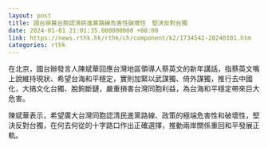 ```yaml
---
layout: post
title: 國台辦冀台胞認清民進黨路線危害性破壞性　堅決反對台獨
date: 2024-01-01 21:01:35.000000000 +08:00
link: https://news.rthk.hk/rthk/ch/component/k2/1734542-20240101.htm
categories: rthk
---
```


在北京，國台辦發言人陳斌華回應台灣地區領導人蔡英文的新年講話，指蔡英文嘴上說維持現狀、希望台海和平穩定，實則加緊以武謀獨、倚外謀獨，推行去中國化，大搞文化台獨、脫鉤斷鏈，嚴重損害台灣同胞利益，為台海和平穩定帶來巨大危害。

陳斌華表示，希望廣大台灣同胞認清民進黨路線、政策的極端危害性和破壞性，堅決反對台獨，在何去何從的十字路口作出正確選擇，推動兩岸關係重回和平發展正軌。

